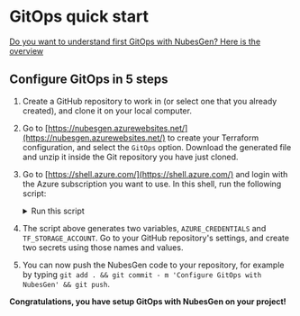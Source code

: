 # GitOps quick start

[Do you want to understand first GitOps with NubesGen? Here is the overview](gitops-overview.md)

## Configure GitOps in 5 steps

1. Create a GitHub repository to work in (or select one that you already created), and clone it on your local computer.
1. Go to [https://nubesgen.azurewebsites.net/](https://nubesgen.azurewebsites.net/) to create your Terraform configuration, and select the `GitOps` option. Download the generated file and unzip it inside the Git repository you have just cloned.
1. Go to [https://shell.azure.com/](https://shell.azure.com/) and login with the Azure subscription you want to use. In this shell, run the following script:
    <details>
    <summary>Run this script</summary>

    ```bash
    RESOURCE_GROUP_NAME=rg-terraform-001
    LOCATION=westeurope
    TF_STORAGE_ACCOUNT=st$RANDOM$RANDOM$RANDOM$RANDOM
    CONTAINER_NAME=tfstate
    # Create resource group
    az group create --name $RESOURCE_GROUP_NAME --location $LOCATION
    # Create storage account
    az storage account create --resource-group $RESOURCE_GROUP_NAME --name $TF_STORAGE_ACCOUNT --sku Standard_LRS --encryption-services blob
    # Get storage account key
    ACCOUNT_KEY=$(az storage account keys list --resource-group $RESOURCE_GROUP_NAME --account-name $TF_STORAGE_ACCOUNT --query [0].value -o tsv)
    # Create blob container
    az storage container create --name $CONTAINER_NAME --account-name $TF_STORAGE_ACCOUNT --account-key $ACCOUNT_KEY
    # Create service principal
    SUBSCRIPTION_ID=$(az account show --query id --output tsv)
    SERVICE_PRINCIPAL=$(az ad sp create-for-rbac --role="Contributor" --scopes="/subscriptions/$SUBSCRIPTION_ID" --sdk-auth)
    echo "AZURE_CREDENTIALS: $SERVICE_PRINCIPAL"
    echo "TF_STORAGE_ACCOUNT: $TF_STORAGE_ACCOUNT"
    ```
    </details>
1. The script above generates two variables, `AZURE_CREDENTIALS` and `TF_STORAGE_ACCOUNT`. Go to your GitHub repository's settings, and create two secrets using those names and values.
1. You can now push the NubesGen code to your repository, for example by typing `git add . && git commit - m 'Configure GitOps with NubesGen' && git push`.

__Congratulations, you have setup GitOps with NubesGen on your project!__
